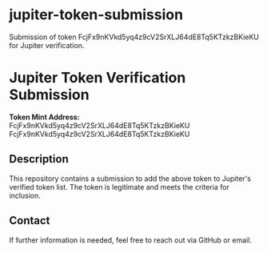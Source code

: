 # jupiter-token-submission
Submission of token FcjFx9nKVkd5yq4z9cV2SrXLJ64dE8Tq5KTzkzBKieKU for Jupiter verification.
# Jupiter Token Verification Submission

**Token Mint Address:**  
FcjFx9nKVkd5yq4z9cV2SrXLJ64dE8Tq5KTzkzBKieKU
FcjFx9nKVkd5yq4z9cV2SrXLJ64dE8Tq5KTzkzBKieKU

## Description
This repository contains a submission to add the above token to Jupiter's verified token list. The token is legitimate and meets the criteria for inclusion.

## Contact
If further information is needed, feel free to reach out via GitHub or email.
